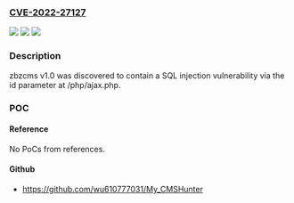 ### [CVE-2022-27127](https://cve.mitre.org/cgi-bin/cvename.cgi?name=CVE-2022-27127)
![](https://img.shields.io/static/v1?label=Product&message=n%2Fa&color=blue)
![](https://img.shields.io/static/v1?label=Version&message=n%2Fa&color=blue)
![](https://img.shields.io/static/v1?label=Vulnerability&message=n%2Fa&color=brighgreen)

### Description

zbzcms v1.0 was discovered to contain a SQL injection vulnerability via the id parameter at /php/ajax.php.

### POC

#### Reference
No PoCs from references.

#### Github
- https://github.com/wu610777031/My_CMSHunter

